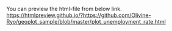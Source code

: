 You can preview the html-file from below link.
https://htmlpreview.github.io/?https://github.com/Olivine-Ryo/geoplot_sample/blob/master/plot_unemployment_rate.html
